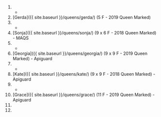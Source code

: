 1. -
1. [Gerda]({{ site.baseurl }}/queens/gerda/) (5 F - 2019 Queen Marked) 
1. -
1. [Sonja]({{ site.baseurl }}/queens/sonja/) (9 x 6 F - 2018 Queen Marked) - MAQS
1. -
1. [Georgia]({{ site.baseurl }}/queens/georgia/) (9 x 9 F - 2019 Queen Marked) - Apiguard
1. -
1. [Kate]({{ site.baseurl }}/queens/kate/) (9 x 9 F - 2018 Queen Marked) - Apiguard
1. -
1. [Grace]({{ site.baseurl }}/queens/grace/) (11 F - 2019 Queen Marked) - Apiguard
1. 
1. 
